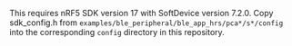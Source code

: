 This requires nRF5 SDK version 17 with SoftDevice version 7.2.0. Copy
sdk_config.h from `examples/ble_peripheral/ble_app_hrs/pca*/s*/config` into the
corresponding `config` directory in this repository.
